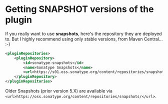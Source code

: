 # Getting SNAPSHOT versions of the plugin
If you really want to use **snapshots**, here's the repository they are deployed to.
But I highly recommend using only stable versions, from Maven Central... :-)

```xml
<pluginRepositories>
    <pluginRepository>
        <id>sonatype-snapshots</id>
        <name>Sonatype Snapshots</name>
        <url>https://s01.oss.sonatype.org/content/repositories/snapshots/</url>
    </pluginRepository>
</pluginRepositories>
```

Older Snapshots (prior version 5.X) are available via `<url>https://oss.sonatype.org/content/repositories/snapshots/</url>`.
